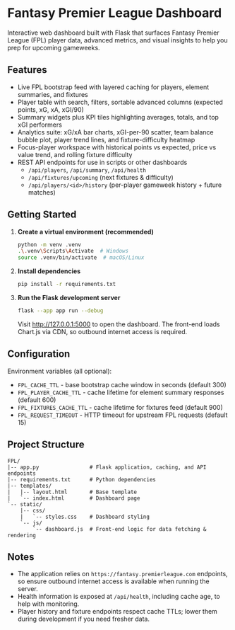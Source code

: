 # Fantasy Premier League Dashboard

Interactive web dashboard built with Flask that surfaces Fantasy Premier League (FPL) player data, advanced metrics, and visual insights to help you prep for upcoming gameweeks.

## Features
- Live FPL bootstrap feed with layered caching for players, element summaries, and fixtures
- Player table with search, filters, sortable advanced columns (expected points, xG, xA, xGI/90)
- Summary widgets plus KPI tiles highlighting averages, totals, and top xGI performers
- Analytics suite: xG/xA bar charts, xGI-per-90 scatter, team balance bubble plot, player trend lines, and fixture-difficulty heatmap
- Focus-player workspace with historical points vs expected, price vs value trend, and rolling fixture difficulty
- REST API endpoints for use in scripts or other dashboards
  - `/api/players`, `/api/summary`, `/api/health`
  - `/api/fixtures/upcoming` (next fixtures & difficulty)
  - `/api/players/<id>/history` (per-player gameweek history + future matches)

## Getting Started
1. **Create a virtual environment (recommended)**
   ```bash
   python -m venv .venv
   .\.venv\Scripts\Activate  # Windows
   source .venv/bin/activate  # macOS/Linux
   ```
2. **Install dependencies**
   ```bash
   pip install -r requirements.txt
   ```
3. **Run the Flask development server**
   ```bash
   flask --app app run --debug
   ```
   Visit <http://127.0.0.1:5000> to open the dashboard. The front-end loads Chart.js via CDN, so outbound internet access is required.

## Configuration
Environment variables (all optional):
- `FPL_CACHE_TTL` - base bootstrap cache window in seconds (default 300)
- `FPL_PLAYER_CACHE_TTL` - cache lifetime for element summary responses (default 600)
- `FPL_FIXTURES_CACHE_TTL` - cache lifetime for fixtures feed (default 900)
- `FPL_REQUEST_TIMEOUT` - HTTP timeout for upstream FPL requests (default 15)

## Project Structure
```
FPL/
|-- app.py                # Flask application, caching, and API endpoints
|-- requirements.txt      # Python dependencies
|-- templates/
|   |-- layout.html       # Base template
|   `-- index.html        # Dashboard page
`-- static/
    |-- css/
    |   `-- styles.css    # Dashboard styling
    `-- js/
        `-- dashboard.js  # Front-end logic for data fetching & rendering
```

## Notes
- The application relies on `https://fantasy.premierleague.com` endpoints, so ensure outbound internet access is available when running the server.
- Health information is exposed at `/api/health`, including cache age, to help with monitoring.
- Player history and fixture endpoints respect cache TTLs; lower them during development if you need fresher data.

